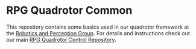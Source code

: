 # RPG Quadrotor Common

This repository contains some basics used in our quadrotor framework at the [Robotics and Perception Group](http://www.ifi.uzh.ch/en/rpg.html). For details and instructions check out our main [RPG Quadrotor Control Repository](https://github.com/uzh-rpg/rpg_quadrotor_control).

